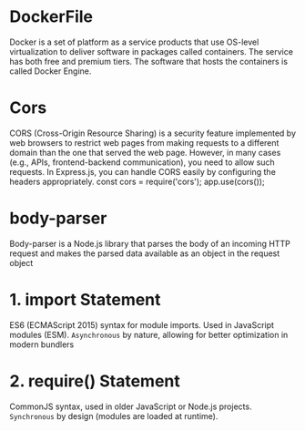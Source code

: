 # DockerFile
Docker is a set of platform as a service products that use OS-level virtualization to deliver software in packages called containers. The service has both free and premium tiers. The software that hosts the containers is called Docker Engine.

# Cors 
CORS (Cross-Origin Resource Sharing) is a security feature implemented by web browsers to restrict web pages from making requests to a different domain than the one that served the web page. However, in many cases (e.g., APIs, frontend-backend communication), you need to allow such requests. In Express.js, you can handle CORS easily by configuring the headers appropriately.
const cors = require('cors');
app.use(cors());

# body-parser
Body-parser is a Node.js library that parses the body of an incoming HTTP request and makes the parsed data available as an object in the request object

# 1. import Statement
ES6 (ECMAScript 2015) syntax for module imports.
Used in JavaScript modules (ESM).
`Asynchronous` by nature, allowing for better optimization in modern bundlers

# 2. require() Statement
CommonJS syntax, used in older JavaScript or Node.js projects.
`Synchronous` by design (modules are loaded at runtime).
